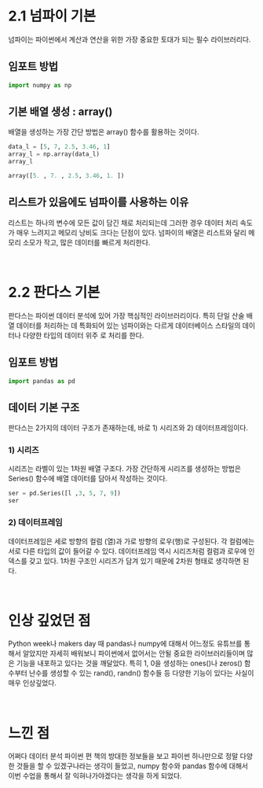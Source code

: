 # 2.1 넘파이 기본
넘파이는 파이썬에서 계산과 연산을 위한 가장 중요한 토대가 되는 필수 라이브러리다.
## 임포트 방법
```python
import numpy as np
```

## 기본 배열 생성 : array()
배열을 생성하는 가장 간단 방법은 array() 함수를 활용하는 것이다.
```python
data_l = [5, 7, 2.5, 3.46, 1]
array_l = np.array(data_l)
array_l
```
```python
array([5. , 7. , 2.5, 3.46, 1. ])
```

## 리스트가 있음에도 넘파이를 사용하는 이유
리스트는 하나의 변수에 모든 값이 담긴 채로 처리되는데 그러한 경우 데이터 처리 속도가 매우 느려지고 메모리 낭비도 크다는 단점이 있다. 
넘파이의 배열은 리스트와 달리 메모리 소모가 작고, 많은 데이터를 빠르게 처리한다.

<br/>

# 2.2 판다스 기본
판다스는 파이썬 데이터 분석에 있어 가장 핵심적인 라이브러리이다. 
특히 단일 산술 배열 데이터를 처리하는 데 특화되어 있는 넘파이와는 다르게 데이터베이스 스타일의 데이터나 다양한 타입의 데이터 위주
로 처리를 한다.

## 임포트 방법
```python
import pandas as pd
```
## 데이터 기본 구조
판다스는 2가지의 데이터 구조가 존재하는데, 바로 1) 시리즈와 2) 데이터프레임이다.
### 1) 시리즈
시리즈는 라벨이 있는 1차원 배열 구조다. 가장 간단하게 시리즈를 생성하는 방법은 Series() 함수에 배열 데이터를 담아서 작성하는 것이다.
```python
ser = pd.Series([l ,3, 5, 7, 9])
ser
```
### 2) 데이터프레임
데이터프레임은 세로 방향의 컬럼 (열)과 가로 방향의 로우(행)로 구성된다. 각 컬럼에는 서로 다른 타입의 값이 들어갈 수 있다. 데이터프레임 역시 시리즈처럼 컬럼과 로우에 인덱스를 갖고
있다. 1차원 구조인 시리즈가 담겨 있기 때문에 2차원 형태로 생각하면 된다.

<br/>

# 인상 깊었던 점
Python week나 makers day 때 pandas나 numpy에 대해서 어느정도 유튜브를 통해서 알았지만 자세히 배워보니 파이썬에서 없어서는 안될 중요한 라이브러리들이며 많은 기능을 내포하고 있다는 것을 깨달았다. 
특히 1, 0을 생성하는 ones()나 zeros() 함수부터 난수를 생성할 수 있는 rand(), randn() 함수들 등 다양한 기능이 있다는 사실이 매우 인상깊었다.

<br/>

# 느낀 점
어쩌다 데이터 분석 파이썬 편 책의 방대한 정보들을 보고 파이썬 하나만으로 정말 다양한 것들을 할 수 있겠구나라는 생각이 들었고,
numpy 함수와 pandas 함수에 대해서 이번 수업을 통해서 잘 익혀나가야겠다는 생각을 하게 되었다.
